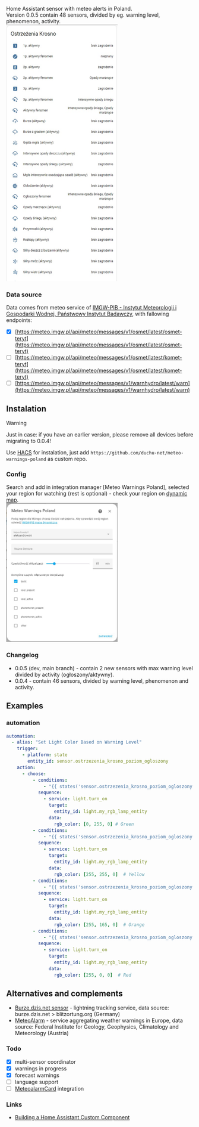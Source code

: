 Home Assistant sensor with meteo alerts in Poland.  
Version 0.0.5 contain 48 sensors, divided by eg. warning level, phenomenon, activity.  
[<img src="https://github.com/duchu-net/meteo-warnings-poland/blob/0.0.4/docs/0.0.4-dashboard.jpg" width="300" />](https://github.com/duchu-net/meteo-warnings-poland/blob/0.0.4/docs/0.0.4-dashboard.jpg)
  
### Data source
Data comes from meteo service of [IMGW-PIB - Instytut Meteorologii i Gospodarki Wodnej, Państwowy Instytut Badawczy](https://meteo.imgw.pl/dyn/), with fallowing endpoints:

- [x] [https://meteo.imgw.pl/api/meteo/messages/v1/osmet/latest/osmet-teryt](https://meteo.imgw.pl/api/meteo/messages/v1/osmet/latest/osmet-teryt)
- [ ] [https://meteo.imgw.pl/api/meteo/messages/v1/osmet/latest/komet-teryt](https://meteo.imgw.pl/api/meteo/messages/v1/osmet/latest/komet-teryt)
- [ ] [https://meteo.imgw.pl/api/meteo/messages/v1/warnhydro/latest/warn](https://meteo.imgw.pl/api/meteo/messages/v1/warnhydro/latest/warn)

## Instalation
> [!WARNING]  
> Just in case: if you have an earlier version, please remove all devices before migrating to 0.0.4!  
  
Use [HACS](https://github.com/hacs/integration) for instalation, just add `https://github.com/duchu-net/meteo-warnings-poland` as custom repo.

### Config
Search and add in integration manager [Meteo Warnings Poland], selected your region for watching (rest is optional) - check your region on [dynamic map](https://meteo.imgw.pl/dyn/).   
[<img src="https://github.com/duchu-net/meteo-warnings-poland/blob/0.0.4/docs/0.0.4-config.jpg" width="300" />](https://github.com/duchu-net/meteo-warnings-poland/blob/0.0.4/docs/0.0.4-config.jpg)  

### Changelog
- 0.0.5 (dev, main branch) - contain 2 new sensors with max warning level divided by activity (ogłoszony/aktywny).  
- 0.0.4 - contain 46 sensors, divided by warning level, phenomenon and activity.  

## Examples
### automation
```yaml
automation:
  - alias: "Set Light Color Based on Warning Level"
    trigger:
      - platform: state
        entity_id: sensor.ostrzezenia_krosno_poziom_ogloszony
    action:
      - choose:
          - conditions:
              - "{{ states('sensor.ostrzezenia_krosno_poziom_ogloszony') | int == 0 }}"
            sequence:
              - service: light.turn_on
                target:
                  entity_id: light.my_rgb_lamp_entity
                data:
                  rgb_color: [0, 255, 0] # Green
          - conditions:
              - "{{ states('sensor.ostrzezenia_krosno_poziom_ogloszony') | int == 1 }}"
            sequence:
              - service: light.turn_on
                target:
                  entity_id: light.my_rgb_lamp_entity
                data:
                  rgb_color: [255, 255, 0]  # Yellow
          - conditions:
              - "{{ states('sensor.ostrzezenia_krosno_poziom_ogloszony') | int == 2 }}"
            sequence:
              - service: light.turn_on
                target:
                  entity_id: light.my_rgb_lamp_entity
                data:
                  rgb_color: [255, 165, 0]  # Orange
          - conditions:
              - "{{ states('sensor.ostrzezenia_krosno_poziom_ogloszony') | int == 3 }}"
            sequence:
              - service: light.turn_on
                target:
                  entity_id: light.my_rgb_lamp_entity
                data:
                  rgb_color: [255, 0, 0]  # Red
```

## Alternatives and complements
- [Burze.dzis.net sensor](https://github.com/PiotrMachowski/Home-Assistant-custom-components-Burze.dzis.net) - lightning tracking service, data source: burze.dzis.net > blitzortung.org (Germany)
- [MeteoAlarm](https://www.home-assistant.io/integrations/meteoalarm/) - service aggregating weather warnings in Europe, data source: Federal Institute for Geology, Geophysics, Climatology and Meteorology (Austria)

### Todo
- [x] multi-sensor coordinator
- [x] warnings in progress
- [x] forecast warnings
- [ ] language support
- [ ] [MeteoalarmCard](https://github.com/MrBartusek/MeteoalarmCard/tree/master) integration

### Links
- [Building a Home Assistant Custom Component](https://aarongodfrey.dev/home%20automation/building_a_home_assistant_custom_component_part_1/)
